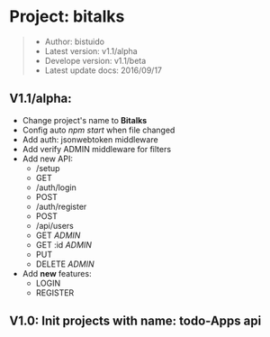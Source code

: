 # Project: bitalks
> * Author: bistuido
> * Latest version: v1.1/alpha
> * Develope version: v1.1/beta
> * Latest update docs: 2016/09/17





## V1.1/alpha: 
  * Change project's name to **Bitalks**
  * Config auto *npm start* when file changed
  * Add auth: jsonwebtoken middleware
  * Add verify ADMIN middleware for filters
  * Add new API:
    * /setup
     * GET 
    * /auth/login
     * POST
    * /auth/register
     * POST
    * /api/users
     * GET *ADMIN*
     * GET :id *ADMIN*
     * PUT
     * DELETE *ADMIN*
  * Add **new** features: 
    * LOGIN
    * REGISTER 

  
## V1.0: Init projects with name: todo-Apps api
